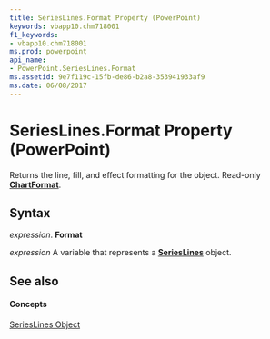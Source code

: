 ```yaml
---
title: SeriesLines.Format Property (PowerPoint)
keywords: vbapp10.chm718001
f1_keywords:
- vbapp10.chm718001
ms.prod: powerpoint
api_name:
- PowerPoint.SeriesLines.Format
ms.assetid: 9e7f119c-15fb-de86-b2a8-353941933af9
ms.date: 06/08/2017
---
```



# SeriesLines.Format Property (PowerPoint)

Returns the line, fill, and effect formatting for the object. Read-only  **[ChartFormat](PowerPoint.ChartFormat.md)**.


## Syntax

 _expression_. **Format**

 _expression_ A variable that represents a **[SeriesLines](PowerPoint.SeriesLines.md)** object.


## See also


#### Concepts


[SeriesLines Object](PowerPoint.SeriesLines.md)

